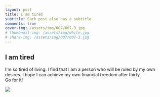 ```yaml
---
layout: post
title: I am tired
subtitle: Each post also has a subtitle
comments: true
cover-img: /assets/img/007/007-3.jpg
# thumbnail-img: /assets/img/white.jpg
# share-img: /assets/img/007/007-3.jpg
---
```


## I am tired

I'm so tired of living. I find that I am a person who will be ruled by my own desires. I hope I can achieve my own financial freedom after thirty.  
Go for it!

![](https://raw.githubusercontent.com/AnonymousDestroyer/AnonymousDestroyer.github.io/master/assets/img/yujin_blog/xue.png)